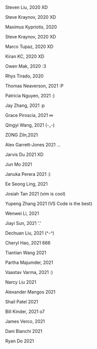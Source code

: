 Steven Liu, 2020 XD

Steve Kraynov, 2020 XD

Maximus Kypriotis, 2020

Steve Kraynov, 2020 XD 

Marco Tupaz, 2020 XD

Kiran KC, 2020 XD

Owen Mak, 2020 :3

Rhys Tirado, 2020

Thomas Neaverson, 2021 :P

Patricia Nguyen, 2021 :)

Jay Zhang, 2021 :p

Grace Piroscia, 2021 ∞

Qingyi Wang, 2021 (-_-)

ZONG Ziln,2021

Alex Garrett-Jones 2021 ...

Jarvis Du 2021 XD

Jun Mo 2021

Januka Perera 2021 :)

Ee Seong Ling, 2021

Josiah Tan 2021 (vim is cool)

Yupeng Zhang 2021 (VS Code is the best)

Wenwei Li, 2021

Jiayi Sun, 2021 '.'

Dechuan Liu, 2021 (^-^)

Cheryl Hao, 2021 666

Tiantian Wang 2021

Partha Majumder, 2021

Vaastav Varma, 2021 :)

Narcy Liu 2021

Alexander Mangos 2021

Shail Patel 2021

Bill Kinder, 2021 o7

James Verco, 2021

Dani Bianchi 2021

Ryan Do 2021
